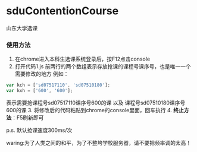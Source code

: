 # sduContentionCourse
山东大学选课

### 使用方法
1. 在chrome进入本科生选课系统登录后，按F12点击console
2. 打开代码1.js 前两行的两个数组表示存放抢课的课程号课序号，也是唯一一个需要修改的地方
例如：
```js
var kch = ['sd07517110', 'sd07510180'];
var kxh = ['600', '600'];
```
表示需要抢课程号sd07517110课序号600的课 以及 课程号sd07510180课序号600的课
3. 将修改后的代码粘贴到chrome的console里面，回车执行
4. **终止方法**：F5刷新即可

p.s. 默认抢课速度300ms/次

waring:为了人类之间的和平，为了不整垮学校服务器，请不要把频率调的太高！
